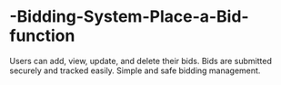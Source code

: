 # -Bidding-System-Place-a-Bid-function
Users can add, view, update, and delete their bids. Bids are submitted securely and tracked easily. Simple and safe bidding management.
